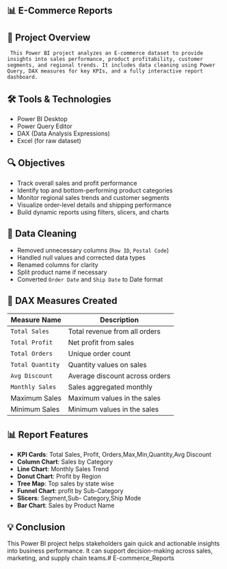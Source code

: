  ## 📊 E-Commerce Reports


 ## 📝 Project Overview

     This Power BI project analyzes an E-commerce dataset to provide insights into sales performance, product profitability, customer segments, and regional trends. It includes data cleaning using Power Query, DAX measures for key KPIs, and a fully interactive report dashboard.

## 🛠️ Tools & Technologies

   - Power BI Desktop
   - Power Query Editor
   - DAX (Data Analysis Expressions)
   - Excel (for raw dataset)
 ## 🔍 Objectives

- Track overall sales and profit performance
- Identify top and bottom-performing product categories
- Monitor regional sales trends and customer segments
- Visualize order-level details and shipping performance
- Build dynamic reports using filters, slicers, and charts
##  🔧  Data Cleaning

- Removed unnecessary columns (`Row ID`, `Postal Code`)
- Handled null values and corrected data types
- Renamed columns for clarity
- Split product name if necessary
- Converted `Order Date` and `Ship Date` to Date format
## 📐 DAX Measures Created

   Measure Name        | Description                            |
|---------------------|----------------------------------------|
| `Total Sales`       | Total revenue from all orders          |
| `Total Profit`      | Net profit from sales                  |
| `Total Orders`      | Unique order count                     |
| `Total Quantity`     | Quantity values  on sales             |
| `Avg Discount`      | Average discount across orders         |
| `Monthly Sales`     | Sales aggregated monthly               |
| Maximum Sales       | Maximum values in the sales            |
  Minimum Sales       | Minimum values in the sales            |

## 📊 Report Features


- **KPI Cards**: Total Sales, Profit, Orders,Max,Min,Quantity,Avg Discount
- **Column Chart**: Sales by Category 
- **Line Chart**: Monthly Sales Trend
- **Donut Chart**: Profit by Region
- **Tree Map**: Top sales by state wise
- **Funnel Chart**: profit by Sub-Category
- **Slicers**: Segment,Sub- Category,Ship Mode
- **Bar Chart**: Sales by Product Name
## 💡 Conclusion

  This Power BI project helps stakeholders gain quick and actionable insights into business performance. It can support decision-making across sales, marketing, and supply chain teams.# E-commerce_Reports
